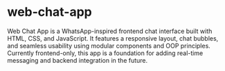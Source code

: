 # web-chat-app
Web Chat App is a WhatsApp-inspired frontend chat interface built with HTML, CSS, and JavaScript. It features a responsive layout, chat bubbles, and seamless usability using modular components and OOP principles. Currently frontend-only, this app is a foundation for adding real-time messaging and backend integration in the future.
